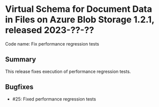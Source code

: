 # Virtual Schema for Document Data in Files on Azure Blob Storage 1.2.1, released 2023-??-??

Code name: Fix performance regression tests

## Summary

This release fixes execution of performance regression tests.

## Bugfixes

* #25: Fixed performance regression tests
